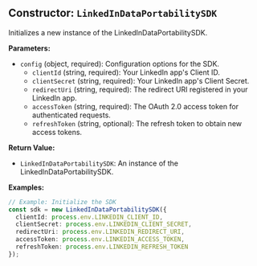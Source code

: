 ## Constructor: `LinkedInDataPortabilitySDK`

Initializes a new instance of the LinkedInDataPortabilitySDK.

**Parameters:**

- `config` (object, required): Configuration options for the SDK.
  - `clientId` (string, required): Your LinkedIn app's Client ID.
  - `clientSecret` (string, required): Your LinkedIn app's Client Secret.
  - `redirectUri` (string, required): The redirect URI registered in your LinkedIn app.
  - `accessToken` (string, required): The OAuth 2.0 access token for authenticated requests.
  - `refreshToken` (string, optional): The refresh token to obtain new access tokens.

**Return Value:**

- `LinkedInDataPortabilitySDK`: An instance of the LinkedInDataPortabilitySDK.

**Examples:**

```typescript
// Example: Initialize the SDK
const sdk = new LinkedInDataPortabilitySDK({
  clientId: process.env.LINKEDIN_CLIENT_ID,
  clientSecret: process.env.LINKEDIN_CLIENT_SECRET,
  redirectUri: process.env.LINKEDIN_REDIRECT_URI,
  accessToken: process.env.LINKEDIN_ACCESS_TOKEN,
  refreshToken: process.env.LINKEDIN_REFRESH_TOKEN
});
```